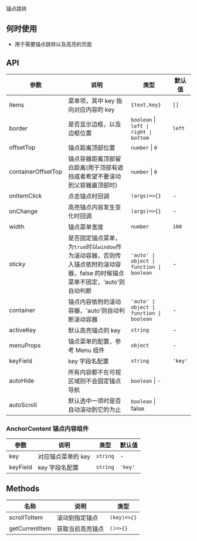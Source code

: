 锚点跳转

## 何时使用

- 用于需要锚点跳转以及高亮的页面

## API

| 参数 | 说明 | 类型 | 默认值 |
| --- | --- | --- | --- |
| items | 菜单项，其中 key 指向对应内容的 key | `{text,key}` | `[]` |
| border | 是否显示边框，以及边框位置 | `boolean` \| `left \| right \| bottom` | `left` |
| offsetTop | 锚点距离顶部位置 | `number` \| `0` |
| containerOffsetTop | 锚点容器距离顶部留白距离(用于顶部有遮挡或者希望不要滚动到父容器最顶部时) | `number` \| `0` |
| onItemClick | 点击锚点时回调 | `(args)=>{}` | - |
| onChange | 高亮锚点内容发生变化时回调 | `(args)=>{}` | - |
| width | 锚点菜单宽度 | `number` | `180` |
| sticky | 是否固定锚点菜单，为`true`时以`window`作为滚动容器，否则传入锚点依附的滚动容器，false 的时候锚点菜单不固定，'auto'则自动判断 | `'auto' \| object \| function \| boolean` | - |
| container | 锚点内容依附的滚动容器，'auto'则自动判断滚动容器 | `'auto' \| object \| function \| boolean` | - |
| activeKey | 默认高亮锚点的 key | `string` | - |
| menuProps | 锚点菜单的配置，参考 Menu 组件 | `object` | - |
| keyField | key 字段名配置 | `string` | `'key'` |
| autoHide | 所有内容都不在可视区域则不会固定锚点导航 | `boolean` \| - |
| autoScroll | 默认选中一项时是否自动滚动到它的为止 | `boolean` \| false |

### AnchorContent 锚点内容组件

| 参数     | 说明               | 类型     | 默认值  |
| -------- | ------------------ | -------- | ------- |
| key      | 对应锚点菜单的 key | `string` | -       |
| keyField | key 字段名配置     | `string` | `'key'` |

## Methods

| 名称           | 说明             | 类型        |
| -------------- | ---------------- | ----------- |
| scrollToItem   | 滚动到指定锚点   | `(key)=>{}` |
| getCurrentItem | 获取当前高亮锚点 | `()=>{}`    |
